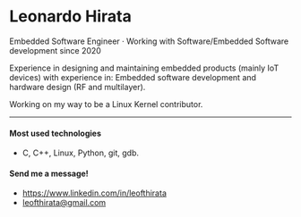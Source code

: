 <h1>Leonardo Hirata</h1>

Embedded Software Engineer · Working with Software/Embedded Software development since 2020

Experience in designing and maintaining embedded products (mainly IoT devices) with experience in: Embedded software development and hardware design (RF and multilayer).

Working on my way to be a Linux Kernel contributor.

---
#### Most used technologies
- C, C++, Linux, Python, git, gdb.

#### Send me a message!
- https://www.linkedin.com/in/leofthirata
- leofthirata@gmail.com
